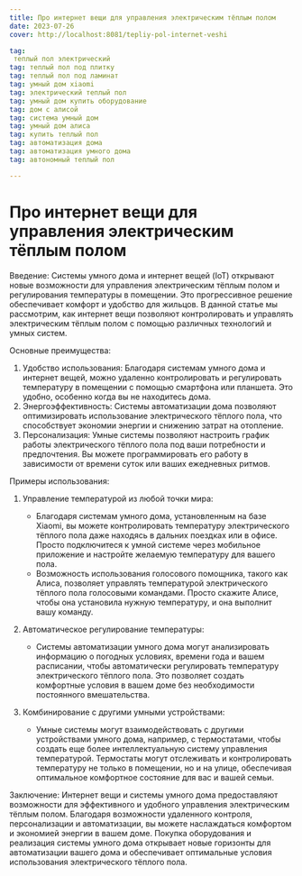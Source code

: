 ```yaml
---
title: Про интернет вещи для управления электрическим тёплым полом
date: 2023-07-26
cover: http://localhost:8081/tepliy-pol-internet-veshi

tag:
 теплый пол электрический
tag: теплый пол под плитку
tag: теплый пол под ламинат
tag: умный дом xiaomi
tag: электрический теплый пол
tag: умный дом купить оборудование
tag: дом с алисой
tag: система умный дом
tag: умный дом алиса
tag: купить теплый пол
tag: автоматизация дома
tag: автоматизация умного дома
tag: автономный теплый пол

---
```


# Про интернет вещи для управления электрическим тёплым полом

Введение:
Системы умного дома и интернет вещей (IoT) открывают новые возможности для управления электрическим тёплым полом и регулирования температуры в помещении. Это прогрессивное решение обеспечивает комфорт и удобство для жильцов. В данной статье мы рассмотрим, как интернет вещи позволяют контролировать и управлять электрическим тёплым полом с помощью различных технологий и умных систем.

Основные преимущества:
1. Удобство использования: Благодаря системам умного дома и интернет вещей, можно удаленно контролировать и регулировать температуру в помещении с помощью смартфона или планшета. Это удобно, особенно когда вы не находитесь дома.
2. Энергоэффективность: Системы автоматизации дома позволяют оптимизировать использование электрического тёплого пола, что способствует экономии энергии и снижению затрат на отопление.
3. Персонализация: Умные системы позволяют настроить график работы электрического тёплого пола под ваши потребности и предпочтения. Вы можете программировать его работу в зависимости от времени суток или ваших ежедневных ритмов.

Примеры использования:
1. Управление температурой из любой точки мира:
   - Благодаря системам умного дома, установленным на базе Xiaomi, вы можете контролировать температуру электрического тёплого пола даже находясь в дальних поездках или в офисе. Просто подключитеся к умной системе через мобильное приложение и настройте желаемую температуру для вашего пола.
   - Возможность использования голосового помощника, такого как Алиса, позволяет управлять температурой электрического тёплого пола голосовыми командами. Просто скажите Алисе, чтобы она установила нужную температуру, и она выполнит вашу команду.

2. Автоматическое регулирование температуры:
   - Системы автоматизации умного дома могут анализировать информацию о погодных условиях, времени года и вашем расписании, чтобы автоматически регулировать температуру электрического тёплого пола. Это позволяет создать комфортные условия в вашем доме без необходимости постоянного вмешательства.

3. Комбинирование с другими умными устройствами:
   - Умные системы могут взаимодействовать с другими устройствами умного дома, например, с термостатами, чтобы создать еще более интеллектуальную систему управления температурой. Термостаты могут отслеживать и контролировать температуру не только в помещении, но и на улице, обеспечивая оптимальное комфортное состояние для вас и вашей семьи.

Заключение:
Интернет вещи и системы умного дома предоставляют возможности для эффективного и удобного управления электрическим тёплым полом. Благодаря возможности удаленного контроля, персонализации и автоматизации, вы можете наслаждаться комфортом и экономией энергии в вашем доме. Покупка оборудования и реализация системы умного дома открывает новые горизонты для автоматизации вашего дома и обеспечивает оптимальные условия использования электрического тёплого пола.

